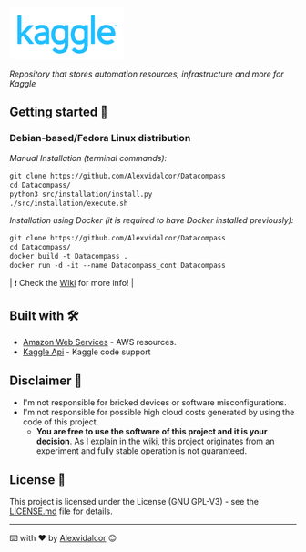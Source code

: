 
<img src="https://raw.githubusercontent.com/Alexvidalcor/Datacompass/main/input/Kaggle-logo.png" width="200" />

_Repository that stores automation resources, infrastructure and more for Kaggle_


## Getting started 🚀


### Debian-based/Fedora Linux distribution 

_Manual Installation (terminal commands):_

```
git clone https://github.com/Alexvidalcor/Datacompass
cd Datacompass/
python3 src/installation/install.py
./src/installation/execute.sh
```

_Installation using Docker (it is required to have Docker installed previously):_

```
git clone https://github.com/Alexvidalcor/Datacompass
cd Datacompass/
docker build -t Datacompass . 
docker run -d -it --name Datacompass_cont Datacompass
```

| :exclamation:  Check the [Wiki](https://github.com/Alexvidalcor/Datacompass/wiki) for more info!  |


## Built with 🛠️

* [Amazon Web Services](https://aws.amazon.com/) - AWS resources.
* [Kaggle Api](https://www.kaggle.com/docs/api) - Kaggle code support


## Disclaimer :memo:

* I'm not responsible for bricked devices or software misconfigurations.
* I'm not responsible for possible high cloud costs generated by using the code of this project.
    * **You are free to use the software of this project and it is your decision**. As I explain in the [wiki](https://github.com/Alexvidalcor/kagglecompetitions/wiki), this project originates from an experiment and fully stable operation is not guaranteed.


## License :pushpin:

This project is licensed under the License (GNU GPL-V3) - see the [LICENSE.md](LICENSE.md) file for details.


---

⌨️ with ❤️ by [Alexvidalcor](https://github.com/Alexvidalcor) 😊

